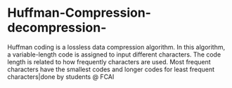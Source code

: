# Huffman-Compression-decompression-
Huffman coding is a lossless data compression algorithm. In this algorithm, a variable-length code is assigned to input different characters. The code length is related to how frequently characters are used. Most frequent characters have the smallest codes and longer codes for least frequent characters|done by students @ FCAI
